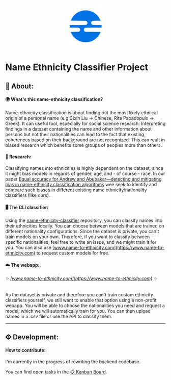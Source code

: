 <p align="center">
  <img src="https://github.com/name-ethnicity-classifier/.github/blob/main/profile/nec_logo.png" />
</p>


# Name Ethnicity Classifier Project

## 🔎 About:

#### :earth_africa: What's this name-ethnicity classification?
Name-ethnicity classification is about finding out the most likely ethnical origin of a personal name (e.g Cixin Liu -> Chinese, Rita Papadopulo -> Greek). It can useful tool, especially for social science research: Interpreting findings in a dataset containing the name and other information about persons but not their nationalities can lead to the fact that existing coherences based on their background are not recognized. This can reult in biased research which benefits some groups of peoples more than others.

#### 🌈 Research:
Classifying names into ethnicities is highly dependent on the dataset, since it might bias models in regards of gender, age, and - of course - race. In our paper [Equal accuracy for Andrew and Abubakar—detecting and mitigating bias in name-ethnicity classification algorithms](https://link.springer.com/article/10.1007/s00146-022-01619-4) wee seek to identify and compare such biases in different existing name ethnicity/nationality classifiers (like ours).

#### 🖥️ The CLI classifier:
Using the [name-ethnicity-classifier](https://github.com/name-ethnicity-classifier/name-ethnicity-classifier) repository, you can classify names into their ethnicities locally.
You can choose between models that are trained on different nationality configurations. Since the dataset is private, you can't train models on your own. Therefore, if you want to classify between specific nationalities, feel free to write an issue, and we might train it for you. You can also use [www.name-to-ethnicity.com](https://www.name-to-ethnicity.com) to request custom models for free.

#### ☁️ The webapp:
###### ✨ [www.name-to-ethnicity.com](https://www.name-to-ethnicity.com) ✨
As the dataset is private and therefore you can't train custom ethnicity classifiers yourself, we still want to enable that option using a non-profit webapp.
You will be able to choose the nationalities you need and request a model, which we will automatically train for you. You can then upload names in a .csv file or use the API to classify them.

---

## ⚙️ Development:

#### How to contribute:
I'm currently in the progress of rewriting the backend codebase.

You can find open tasks in the [📋 Kanban Board](https://github.com/orgs/name-ethnicity-classifier/projects/4/).



